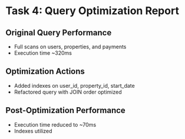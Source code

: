 # Task 4: Query Optimization Report

## Original Query Performance

- Full scans on users, properties, and payments
- Execution time ~320ms

## Optimization Actions

- Added indexes on user_id, property_id, start_date
- Refactored query with JOIN order optimized

## Post-Optimization Performance

- Execution time reduced to ~70ms
- Indexes utilized
